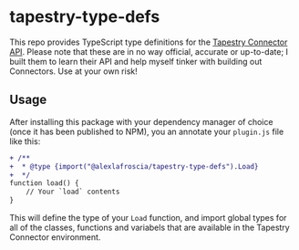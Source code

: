 # tapestry-type-defs

This repo provides TypeScript type definitions for the [Tapestry Connector API](https://github.com/TheIconfactory/Tapestry/blob/main/Documentation/API.md). Please note that these are in no way official, accurate or up-to-date; I built them to learn their API and help myself tinker with building out Connectors. Use at your own risk!

## Usage

After installing this package with your dependency manager of choice (once it has been published to NPM), you an annotate your `plugin.js` file like this:

```diff
+ /**
+  * @type {import("@alexlafroscia/tapestry-type-defs").Load}
+  */
function load() {
    // Your `load` contents
}
```

This will define the type of your `Load` function, and import global types for all of the classes, functions and variabels that are available in the Tapestry Connector environment.
